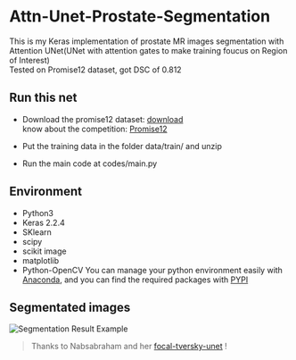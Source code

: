 # Attn-Unet-Prostate-Segmentation

This is my Keras implementation of prostate MR images segmentation with Attention UNet(UNet with attention gates to make training foucus on Region of Interest)    
Tested on Promise12 dataset, got DSC of 0.812   

## Run this net
* Download the promise12 dataset: [download](https://promise12.grand-challenge.org/download/)   
  know about the competition: [Promise12](https://promise12.grand-challenge.org/)

* Put the training data in the folder data/train/ and unzip

* Run the main code at codes/main.py

## Environment
* Python3
* Keras 2.2.4
* SKlearn
* scipy
* scikit image
* matplotlib
* Python-OpenCV
You can manage your python environment easily with [Anaconda](https://www.anaconda.com/), and you can find the required packages with [PYPI](https://pypi.org/)

## Segmentated images

![Segmentation Result Example](./blob/master/images/attn_ds_dice.png "Segmentation Result Example")

>Thanks to Nabsabraham and her [focal-tversky-unet](https://github.com/nabsabraham/focal-tversky-unet) !
